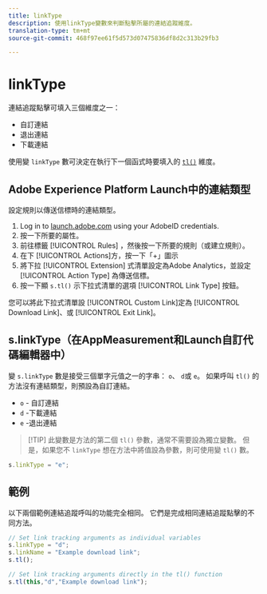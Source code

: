 ```yaml
---
title: linkType
description: 使用linkType變數來判斷點擊所屬的連結追蹤維度。
translation-type: tm+mt
source-git-commit: 468f97ee61f5d573d07475836df8d2c313b29fb3

---
```



# linkType

連結追蹤點擊可填入三個維度之一：

* 自訂連結
* 退出連結
* 下載連結

使用變 `linkType` 數可決定在執行下一個函式時要填入的 [`tl()`](../functions/tl-method.md) 維度。

## Adobe Experience Platform Launch中的連結類型

設定規則以傳送信標時的連結類型。

1. Log in to [launch.adobe.com](https://launch.adobe.com) using your AdobeID credentials.
2. 按一下所要的屬性。
3. 前往標籤 [!UICONTROL Rules] ，然後按一下所要的規則（或建立規則）。
4. 在下 [!UICONTROL Actions]方，按一下「+」圖示
5. 將下拉 [!UICONTROL Extension] 式清單設定為Adobe Analytics，並設定 [!UICONTROL Action Type] 為傳送信標。
6. 按一下顯 `s.tl()` 示下拉式清單的選項 [!UICONTROL Link Type] 按鈕。

您可以將此下拉式清單設 [!UICONTROL Custom Link]定為 [!UICONTROL Download Link]、或 [!UICONTROL Exit Link]。

## s.linkType（在AppMeasurement和Launch自訂代碼編輯器中）

變 `s.linkType` 數是接受三個單字元值之一的字串： `o`、 `d`或 `e`。 如果呼叫 `tl()` 的方法沒有連結類型，則預設為自訂連結。

* `o` - 自訂連結
* `d` -下載連結
* `e` -退出連結

> [!TIP] 此變數是方法的第二個 `tl()` 參數，通常不需要設為獨立變數。 但是，如果您不 `linkType` 想在方法中將值設為參數，則可使用變 `tl()` 數。

```js
s.linkType = "e";
```

## 範例

以下兩個範例連結追蹤呼叫的功能完全相同。 它們是完成相同連結追蹤點擊的不同方法。

```js
// Set link tracking arguments as individual variables
s.linkType = "d";
s.linkName = "Example download link";
s.tl();

// Set link tracking arguments directly in the tl() function
s.tl(this,"d","Example download link");
```
